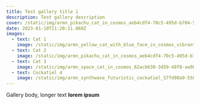```yaml
---
title: Test gallery title 1
description: Test gallery description
cover: /static/img/armn_pikachu_cat_in_cosmos_aeb4cdf4-70c5-495d-b704-50f99f6cea09.png
date: 2023-01-10T21:20:11.860Z
images:
  - text: Cat 1
    image: /static/img/armn_yellow_cat_with_blue_face_in_cosmos_vibrant_colors_2f3e8423-105c-4b6b-90e0-392e32baa984.png
  - text: Cat 2
    image: /static/img/armn_pikachu_cat_in_cosmos_aeb4cdf4-70c5-495d-b704-50f99f6cea09.png
  - text: Cat 3
    image: /static/img/armn_space_cat_in_cosmos_62acb630-3d59-48f8-aa98-a68923bd3b48.png
  - text: Cockatiel 4
    image: /static/img/armn_synthwave_futuristic_cockatiel_57fd98a9-558d-4008-a634-0bda7801518e.png
---
```


Gallery body, longer text **lorem ipsum**
